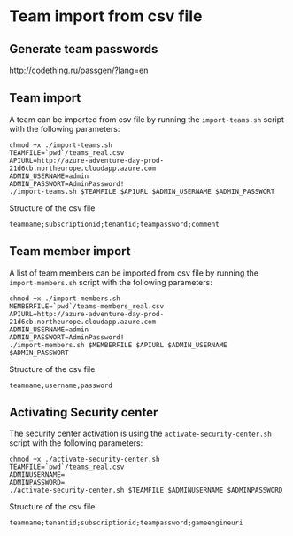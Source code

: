 # Team import from csv file

## Generate team passwords
http://codething.ru/passgen/?lang=en

## Team import
A team can be imported from csv file by running the `import-teams.sh` script with the following parameters:

```
chmod +x ./import-teams.sh
TEAMFILE=`pwd`/teams_real.csv
APIURL=http://azure-adventure-day-prod-21d6cb.northeurope.cloudapp.azure.com
ADMIN_USERNAME=admin
ADMIN_PASSWORT=AdminPassword!
./import-teams.sh $TEAMFILE $APIURL $ADMIN_USERNAME $ADMIN_PASSWORT
```

Structure of the csv file

```
teamname;subscriptionid;tenantid;teampassword;comment
```

## Team member import

A list of team members can be imported from csv file by running the `import-members.sh` script with the following parameters:

```
chmod +x ./import-members.sh
MEMBERFILE=`pwd`/teams-members_real.csv
APIURL=http://azure-adventure-day-prod-21d6cb.northeurope.cloudapp.azure.com
ADMIN_USERNAME=admin
ADMIN_PASSWORT=AdminPassword!
./import-members.sh $MEMBERFILE $APIURL $ADMIN_USERNAME $ADMIN_PASSWORT
```

Structure of the csv file

```
teamname;username;password
```

## Activating Security center 

The security center activation is using the `activate-security-center.sh` script with the following parameters:

```
chmod +x ./activate-security-center.sh
TEAMFILE=`pwd`/teams_real.csv
ADMINUSERNAME=
ADMINPASSWORD=
./activate-security-center.sh $TEAMFILE $ADMINUSERNAME $ADMINPASSWORD
```

Structure of the csv file

```
teamname;tenantid;subscriptionid;teampassword;gameengineuri
```